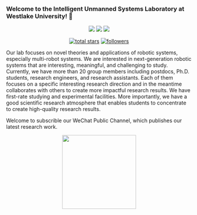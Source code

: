 ### Welcome to the Intelligent Unmanned Systems Laboratory at Westlake University!  👋

<p align="center">
  <a href="https://space.bilibili.com/2044042934">
    <img src="https://bilistats.lonelyion.com/followers?uid=2044042934"></a>
  <a href="https://www.zhihu.com/people/kong-zhong-ji-qi-ren-qian-yan">
    <img src="https://img.shields.io/badge/4023-blue?logo=zhihu&logoColor=blue&label=Follower&labelColor=white&color=blue"></a>
  <a href="https://www.youtube.com/channel/UCztGtS5YYiNv8x3pj9hLVgg">
    <img src="https://img.shields.io/badge/Youtube-blue?logo=youtube&logoColor=white&labelColor=grey&color=blue"></a>
</p>

<p align="center">
  <a href="https://github.com/WestlakeIntelligentRobotics?tab=repositories&sort=stargazers">
    <img alt="total stars" title="Total stars on GitHub" src="https://custom-icon-badges.demolab.com/github/stars/WestlakeIntelligentRobotics?color=55960c&style=for-the-badge&labelColor=488207&logo=star"/></a>
  <a href="https://github.com/WestlakeIntelligentRobotics?tab=followers">
    <img alt="followers" title="Follow me on Github" src="https://custom-icon-badges.demolab.com/github/followers/WestlakeIntelligentRobotics?color=236ad3&labelColor=1155ba&style=for-the-badge&logo=person-add&label=Follow&logoColor=white"/></a>
</p>

Our lab focuses on novel theories and applications of robotic systems, especially multi-robot systems. We are interested in next-generation robotic systems that are interesting, meaningful, and challenging to study. Currently, we have more than 20 group members including postdocs, Ph.D. students, research engineers, and research assistants. Each of them focuses on a specific interesting research direction and in the meantime collaborates with others to create more impactful research results. We have first-rate studying and experimental facilities. More importantly, we have a good scientific research atmosphere that enables students to concentrate to create high-quality research results.

Welcome to subscrible our WeChat Public Channel, which publishes our latest research work.

<div align="center">
<img src="https://github.com/WestlakeIntelligentRobotics/WestlakeIntelligentRobotics/assets/125523389/9dd0337b-7779-4902-9dd3-032bf42e729a" width="200" height="200">
</div>
